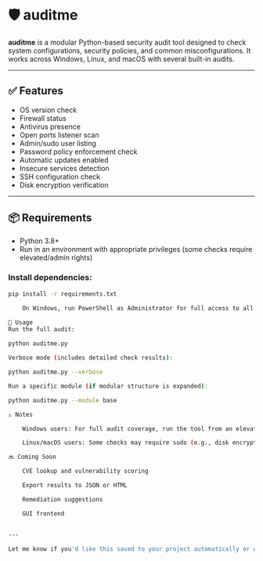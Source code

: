 # 🛡️ auditme

**auditme** is a modular Python-based security audit tool designed to check system configurations, security policies, and common misconfigurations. It works across Windows, Linux, and macOS with several built-in audits.

---

## ✅ Features

- OS version check  
- Firewall status  
- Antivirus presence  
- Open ports listener scan  
- Admin/sudo user listing  
- Password policy enforcement check  
- Automatic updates enabled  
- Insecure services detection  
- SSH configuration check  
- Disk encryption verification  

---

## 📦 Requirements

- Python 3.8+
- Run in an environment with appropriate privileges (some checks require elevated/admin rights)

### Install dependencies:

```bash
pip install -r requirements.txt

    On Windows, run PowerShell as Administrator for full access to all checks (especially BitLocker and firewall).

🚀 Usage
Run the full audit:

python auditme.py

Verbose mode (includes detailed check results):

python auditme.py --verbose

Run a specific module (if modular structure is expanded):

python auditme.py --module base

⚠️ Notes

    Windows users: For full audit coverage, run the tool from an elevated PowerShell or command prompt.

    Linux/macOS users: Some checks may require sudo (e.g., disk encryption, SSH config).

🔜 Coming Soon

    CVE lookup and vulnerability scoring

    Export results to JSON or HTML

    Remediation suggestions

    GUI frontend


---

Let me know if you'd like this saved to your project automatically or want a version that includes badges (like Python version, license, etc.) at the top.
